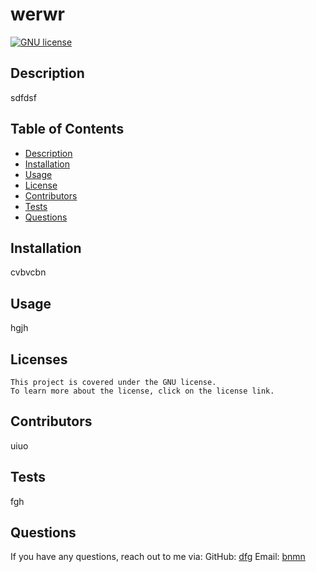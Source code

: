 
  
  # werwr

  [![GNU license](https://img.shields.io/badge/License-GNU-blue.svg)](https://www.gnu.org/licenses/gpl-3.0.en.html)

  ## Description

  sdfdsf

  ## Table of Contents

  - [Description](#description)
  - [Installation](#installation)
  - [Usage](#usage)
  - [License](#license)
  - [Contributors](#contributors)
  - [Tests](#tests)
  - [Questions](#questions)

  ## Installation

  cvbvcbn

  ## Usage

  hgjh

  ## Licenses
    This project is covered under the GNU license. 
    To learn more about the license, click on the license link.

  ## Contributors

  uiuo

  ## Tests

  fgh

  ## Questions

  If you have any questions, reach out to me via:
  GitHub: [dfg](https://github.com/dfg)
  Email: [bnmn](mailto:bnmn)
